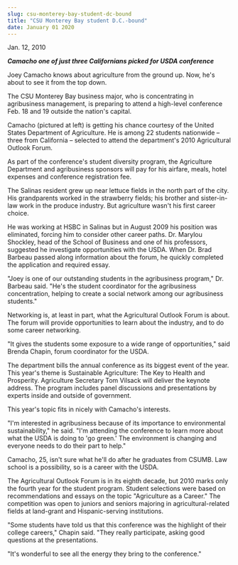 ```yaml
---
slug: csu-monterey-bay-student-dc-bound
title: "CSU Monterey Bay student D.C.-bound"
date: January 01 2020
---
```


 
<p>Jan. 12, 2010</p>
<p>
  <strong
    ><em
      >Camacho one of just three Californians picked for USDA conference</em
    ></strong
  >
</p>
<p>
  Joey Camacho knows about agriculture from the ground up. Now, he's about to
  see it from the top down.
</p>
<p>
  The CSU Monterey Bay business major, who is concentrating in agribusiness
  management, is preparing to attend a high-level conference Feb. 18 and 19
  outside the nation's capital.
</p>
<p>
  Camacho (pictured at left) is getting his chance courtesy of the United States
  Department of Agriculture. He is among 22 students nationwide – three from
  California – selected to attend the department's 2010 Agricultural Outlook
  Forum.
</p>
<p>
  As part of the conference's student diversity program, the Agriculture
  Department and agribusiness sponsors will pay for his airfare, meals, hotel
  expenses and conference registration fee.
</p>
<p>
  The Salinas resident grew up near lettuce fields in the north part of the
  city. His grandparents worked in the strawberry fields; his brother and
  sister-in-law work in the produce industry. But agriculture wasn't his first
  career choice.
</p>
<p>
  He was working at HSBC in Salinas but in August 2009 his position was
  eliminated, forcing him to consider other career paths. Dr. Marylou Shockley,
  head of the School of Business and one of his professors, suggested he
  investigate opportunities with the USDA. When Dr. Brad Barbeau passed along
  information about the forum, he quickly completed the application and required
  essay.
</p>
<p>
  "Joey is one of our outstanding students in the agribusiness program," Dr.
  Barbeau said. "He's the student coordinator for the agribusiness
  concentration, helping to create a social network among our agribusiness
  students."
</p>
<p>
  Networking is, at least in part, what the Agricultural Outlook Forum is about.
  The forum will provide opportunities to learn about the industry, and to do
  some career networking.
</p>
<p>
  "It gives the students some exposure to a wide range of opportunities," said
  Brenda Chapin, forum coordinator for the USDA.
</p>
<p>
  The department bills the annual conference as its biggest event of the year.
  This year's theme is Sustainable Agriculture: The Key to Health and
  Prosperity. Agriculture Secretary Tom Vilsack will deliver the keynote
  address. The program includes panel discussions and presentations by experts
  inside and outside of government.
</p>
<p>This year's topic fits in nicely with Camacho's interests.</p>
<p>
  "I'm interested in agribusiness because of its importance to environmental
  sustainability," he said. "I'm attending the conference to learn more about
  what the USDA is doing to 'go green.' The environment is changing and everyone
  needs to do their part to help."
</p>
<p>
  Camacho, 25, isn't sure what he'll do after he graduates from CSUMB. Law
  school is a possibility, so is a career with the USDA.
</p>
<p>
  The Agricultural Outlook Forum is in its eighth decade, but 2010 marks only
  the fourth year for the student program. Student selections were based on
  recommendations and essays on the topic "Agriculture as a Career." The
  competition was open to juniors and seniors majoring in agricultural-related
  fields at land-grant and Hispanic-serving institutions.
</p>
<p>
  "Some students have told us that this conference was the highlight of their
  college careers," Chapin said. "They really participate, asking good questions
  at the presentations.
</p>
<p>"It's wonderful to see all the energy they bring to the conference."</p>
<p></p>
<p></p>
<p></p>
 
